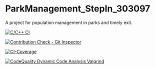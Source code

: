 # ParkManagement_StepIn_303097
A project for population management in parks and timely exit.

[![C/C++ CI](https://github.com/UdayKiran2100/ParkManagement_StepIn_303097/actions/workflows/c-build.yml/badge.svg)](https://github.com/UdayKiran2100/ParkManagement_StepIn_303097/actions/workflows/c-build.yml)

[![Contribution Check - Git Inspector](https://github.com/UdayKiran2100/ParkManagement_StepIn_303097/actions/workflows/git-inspect.yml/badge.svg)](https://github.com/UdayKiran2100/ParkManagement_StepIn_303097/actions/workflows/git-inspect.yml)

[![CI-Coverage](https://github.com/UdayKiran2100/ParkManagement_StepIn_303097/actions/workflows/gcov.yml/badge.svg)](https://github.com/UdayKiran2100/ParkManagement_StepIn_303097/actions/workflows/gcov.yml)

[![CodeQuality Dynamic Code Analysis Valgrind](https://github.com/UdayKiran2100/ParkManagement_StepIn_303097/actions/workflows/dynamic.yml/badge.svg)](https://github.com/UdayKiran2100/ParkManagement_StepIn_303097/actions/workflows/dynamic.yml)

